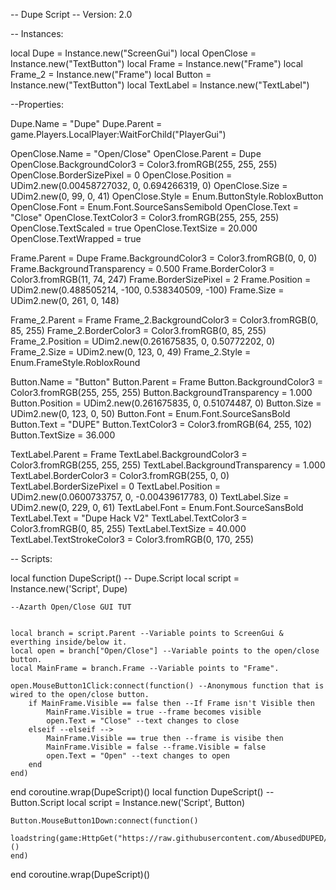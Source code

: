 -- Dupe Script
-- Version: 2.0

-- Instances:

local Dupe = Instance.new("ScreenGui")
local OpenClose = Instance.new("TextButton")
local Frame = Instance.new("Frame")
local Frame_2 = Instance.new("Frame")
local Button = Instance.new("TextButton")
local TextLabel = Instance.new("TextLabel")

--Properties:

Dupe.Name = "Dupe"
Dupe.Parent = game.Players.LocalPlayer:WaitForChild("PlayerGui")

OpenClose.Name = "Open/Close"
OpenClose.Parent = Dupe
OpenClose.BackgroundColor3 = Color3.fromRGB(255, 255, 255)
OpenClose.BorderSizePixel = 0
OpenClose.Position = UDim2.new(0.00458727032, 0, 0.694266319, 0)
OpenClose.Size = UDim2.new(0, 99, 0, 41)
OpenClose.Style = Enum.ButtonStyle.RobloxButton
OpenClose.Font = Enum.Font.SourceSansSemibold
OpenClose.Text = "Close"
OpenClose.TextColor3 = Color3.fromRGB(255, 255, 255)
OpenClose.TextScaled = true
OpenClose.TextSize = 20.000
OpenClose.TextWrapped = true

Frame.Parent = Dupe
Frame.BackgroundColor3 = Color3.fromRGB(0, 0, 0)
Frame.BackgroundTransparency = 0.500
Frame.BorderColor3 = Color3.fromRGB(11, 74, 247)
Frame.BorderSizePixel = 2
Frame.Position = UDim2.new(0.488505214, -100, 0.538340509, -100)
Frame.Size = UDim2.new(0, 261, 0, 148)

Frame_2.Parent = Frame
Frame_2.BackgroundColor3 = Color3.fromRGB(0, 85, 255)
Frame_2.BorderColor3 = Color3.fromRGB(0, 85, 255)
Frame_2.Position = UDim2.new(0.261675835, 0, 0.50772202, 0)
Frame_2.Size = UDim2.new(0, 123, 0, 49)
Frame_2.Style = Enum.FrameStyle.RobloxRound

Button.Name = "Button"
Button.Parent = Frame
Button.BackgroundColor3 = Color3.fromRGB(255, 255, 255)
Button.BackgroundTransparency = 1.000
Button.Position = UDim2.new(0.261675835, 0, 0.51074487, 0)
Button.Size = UDim2.new(0, 123, 0, 50)
Button.Font = Enum.Font.SourceSansBold
Button.Text = "DUPE"
Button.TextColor3 = Color3.fromRGB(64, 255, 102)
Button.TextSize = 36.000

TextLabel.Parent = Frame
TextLabel.BackgroundColor3 = Color3.fromRGB(255, 255, 255)
TextLabel.BackgroundTransparency = 1.000
TextLabel.BorderColor3 = Color3.fromRGB(255, 0, 0)
TextLabel.BorderSizePixel = 0
TextLabel.Position = UDim2.new(0.0600733757, 0, -0.00439617783, 0)
TextLabel.Size = UDim2.new(0, 229, 0, 61)
TextLabel.Font = Enum.Font.SourceSansBold
TextLabel.Text = "Dupe Hack V2"
TextLabel.TextColor3 = Color3.fromRGB(0, 85, 255)
TextLabel.TextSize = 40.000
TextLabel.TextStrokeColor3 = Color3.fromRGB(0, 170, 255)

-- Scripts:

local function DupeScript() -- Dupe.Script 
	local script = Instance.new('Script', Dupe)

	--Azarth Open/Close GUI TUT
	
	
	local branch = script.Parent --Variable points to ScreenGui & everthing inside/below it.
	local open = branch["Open/Close"] --Variable points to the open/close button.
	local MainFrame = branch.Frame --Variable points to "Frame".
	
	open.MouseButton1Click:connect(function() --Anonymous function that is wired to the open/close button.
		if MainFrame.Visible == false then --If Frame isn't Visible then 
			MainFrame.Visible = true --frame becomes visible
			open.Text = "Close" --text changes to close
		elseif --elseif -->
			MainFrame.Visible == true then --frame is visibe then 
			MainFrame.Visible = false --frame.Visible = false
			open.Text = "Open" --text changes to open
		end
	end)
	
			
end
coroutine.wrap(DupeScript)()
local function DupeScript() -- Button.Script 
	local script = Instance.new('Script', Button)

	Button.MouseButton1Down:connect(function()
		loadstring(game:HttpGet("https://raw.githubusercontent.com/AbusedDUPED/Duplication/main/README.md'))()
	end)
end
coroutine.wrap(DupeScript)()
